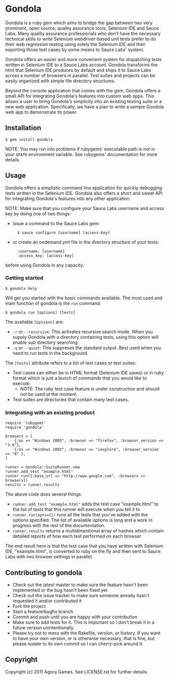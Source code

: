# Gondola

Gondola is a ruby gem which aims to bridge the gap between two very prominent, open source, quality assurance tools, Selenium IDE and Sauce Labs.
Many quality assurance professionals who don't have the necessary technical skills to write Selenium webdriver-based unit tests prefer to do their
web regression testing using solely the Selenium IDE and then exporting those test cases by some means to Sauce Labs' system.

Gondola offers an easier and more convenient system for dispatching tests written in Selenium IDE to a Sauce Labs account. Gondola transforms the html
that Selenium IDE produces by default and ships it to Sauce Labs across a number of browsers in parallel. Test suites and projects can be easily organized
with simple file directory structures.

Beyond the console application that comes with the gem, Gondola offers a small API for integrating Gondola's features into custom web apps. This allows
a user to bring Gondola's simplicity into an existing testing suite or a new web application. Specifically, we have a plan to write a sample Gondola web
app to demonstrate its power.  

## Installation

    $ gem install gondola

NOTE: You may run into problems if rubygems' executable path is not in your `$PATH` environment variable. See rubygems' documentation
for more details.

## Usage

Gondola offers a simplistic command line application for quickly debugging tests written in the Selenium IDE. Gondola also offers a short and sweet API for
integrating Gondola's features into any other application.

NOTE: Make sure that you configure your Sauce Labs username and access key by doing one of two things:

* Issue a command to the Sauce Labs gem:

        $ sauce configure [username] [access-key]

* or create an ondemand.yml file in the directory structure of your tests:

        :username: [username]
        :access_key: [access-key]

before using Gondola in any capacity.

### Getting started

    $ gondola help

Will get you started with the basic commands available. The most used and main function of gondola is the `run` command.

    $ gondola run [options] [tests]

The available `[options]` are:

* `-r` or `--recursive`: This activates recursive search mode. When you supply Gondola with a directory containing tests, using this option will
  enable sub directory searching.
* `-q` or `--quiet`: This suppreses the standard output. Best used when you need to run tests in the background.

The `[tests]` attribute refers to a list of test cases or test suites:

* Test cases can either be in HTML format (Selenium IDE saves) or in ruby format which is just a bunch of commands that you would like to execute. 
  * NOTE: The ruby test case feature is under construction and should not be used at the moment.
* Test suites are directories that contain many test cases.

### Integrating with an existing product

    require 'rubygems'
    require 'gondola'

    browsers = [
        {:os => "Windows 2003", :browser => "firefox", :browser_version => "3.6"},
        {:os => "Windows 2003", :browser => "iexplore", :browser_version => "8" },
    ]

    runner = Gondola::SuiteRunner.new
    runner.add_test "example.html"
    runner.run({:base_url => "http://www.google.com", :browsers => browsers})
    results = runner.results

The above code does several things:

* `runner.add_test "example.html"` adds the test case "example.html" to the list of tests that this runner will execute when you tell it to
* `runner.run(opts={})` runs all the tests that you've added with the options specified. The list of available options is long and a work in progress
  with the rest of the documentation.
* `runner.results` returns a multidimentional array of hashes which contain detailed reports of how each test performed on each browser

The end result here is that the test case that you have written with Selenium IDE, "example.html", is converted to ruby on the fly and then sent
to Sauce Labs with two browser settings in parallel.

## Contributing to gondola
 
* Check out the latest master to make sure the feature hasn't been implemented or the bug hasn't been fixed yet
* Check out the issue tracker to make sure someone already hasn't requested it and/or contributed it
* Fork the project
* Start a feature/bugfix branch
* Commit and push until you are happy with your contribution
* Make sure to add tests for it. This is important so I don't break it in a future version unintentionally.
* Please try not to mess with the Rakefile, version, or history. If you want to have your own version, or is otherwise necessary, that is fine, but please isolate to its own commit so I can cherry-pick around it.

## Copyright

Copyright (c) 2011 Agora Games. See LICENSE.txt for
further details.


